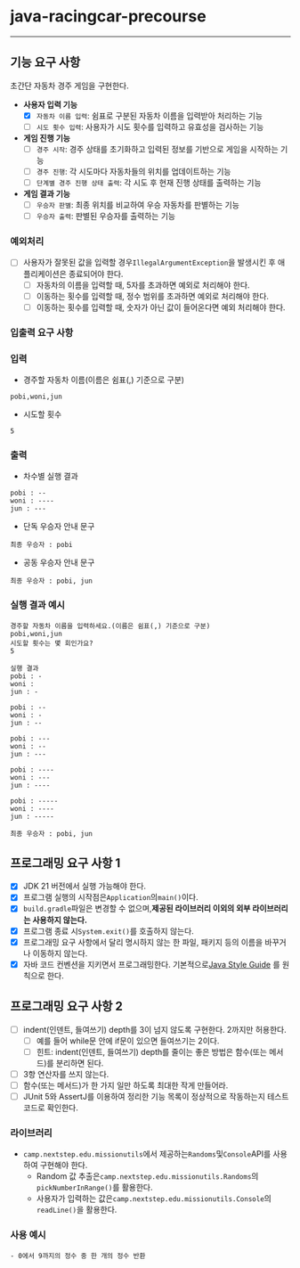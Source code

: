 # java-racingcar-precourse

---

## **기능 요구 사항**

초간단 자동차 경주 게임을 구현한다.

- **사용자 입력 기능**
    - [x] `자동차 이름 입력`: 쉼표로 구분된 자동차 이름을 입력받아 처리하는 기능
    - [ ] `시도 횟수 입력`: 사용자가 시도 횟수를 입력하고 유효성을 검사하는 기능
- **게임 진행 기능**
    - [ ] `경주 시작`: 경주 상태를 초기화하고 입력된 정보를 기반으로 게임을 시작하는 기능
    - [ ] `경주 진행`: 각 시도마다 자동차들의 위치를 업데이트하는 기능
    - [ ] `단계별 경주 진행 상태 출력`: 각 시도 후 현재 진행 상태를 출력하는 기능
- **게임 결과 기능**
    - [ ] `우승자 판별`: 최종 위치를 비교하여 우승 자동차를 판별하는 기능
    - [ ] `우승자 출력`: 판별된 우승자를 출력하는 기능

### **예외처리**

- [ ] 사용자가 잘못된 값을 입력할 경우`IllegalArgumentException`을 발생시킨 후 애플리케이션은 종료되어야 한다.
    - [ ] 자동차의 이름을 입력할 때, 5자를 초과하면 예외로 처리해야 한다.
    - [ ] 이동하는 횟수를 입력할 때, 정수 범위를 초과하면 예외로 처리해야 한다.
    - [ ] 이동하는 횟수를 입력할 때, 숫자가 아닌 값이 들어온다면 예외 처리해야 한다.

### **입출력 요구 사항**

### **입력**

- 경주할 자동차 이름(이름은 쉼표(,) 기준으로 구분)

```
pobi,woni,jun

```

- 시도할 횟수

```
5

```

### **출력**

- 차수별 실행 결과

```
pobi : --
woni : ----
jun : ---

```

- 단독 우승자 안내 문구

```
최종 우승자 : pobi

```

- 공동 우승자 안내 문구

```
최종 우승자 : pobi, jun

```

### **실행 결과 예시**

```
경주할 자동차 이름을 입력하세요.(이름은 쉼표(,) 기준으로 구분)
pobi,woni,jun
시도할 횟수는 몇 회인가요?
5

실행 결과
pobi : -
woni :
jun : -

pobi : --
woni : -
jun : --

pobi : ---
woni : --
jun : ---

pobi : ----
woni : ---
jun : ----

pobi : -----
woni : ----
jun : -----

최종 우승자 : pobi, jun

```

## **프로그래밍 요구 사항 1**

- [x] JDK 21 버전에서 실행 가능해야 한다.
- [x] 프로그램 실행의 시작점은`Application`의`main()`이다.
- [x] `build.gradle`파일은 변경할 수 없으며,**제공된 라이브러리 이외의 외부 라이브러리는 사용하지 않는다.**
- [x] 프로그램 종료 시`System.exit()`를 호출하지 않는다.
- [x] 프로그래밍 요구 사항에서 달리 명시하지 않는 한 파일, 패키지 등의 이름을 바꾸거나 이동하지 않는다.
- [x] 자바 코드 컨벤션을 지키면서 프로그래밍한다.
  기본적으로[Java Style Guide](https://github.com/woowacourse/woowacourse-docs/blob/main/styleguide/java)
  를 원칙으로 한다.

## **프로그래밍 요구 사항 2**

- [ ]  indent(인덴트, 들여쓰기) depth를 3이 넘지 않도록 구현한다. 2까지만 허용한다.
    - [ ] 예를 들어 while문 안에 if문이 있으면 들여쓰기는 2이다.
    - [ ] 힌트: indent(인덴트, 들여쓰기) depth를 줄이는 좋은 방법은 함수(또는 메서드)를 분리하면 된다.
- [ ] 3항 연산자를 쓰지 않는다.
- [ ] 함수(또는 메서드)가 한 가지 일만 하도록 최대한 작게 만들어라.
- [ ] JUnit 5와 AssertJ를 이용하여 정리한 기능 목록이 정상적으로 작동하는지 테스트 코드로 확인한다.

### **라이브러리**

- `camp.nextstep.edu.missionutils`에서 제공하는`Randoms`및`Console`API를 사용하여 구현해야 한다.
    - Random 값 추출은`camp.nextstep.edu.missionutils.Randoms`의`pickNumberInRange()`를 활용한다.
    - 사용자가 입력하는 값은`camp.nextstep.edu.missionutils.Console`의`readLine()`을 활용한다.

### **사용 예시**

```- 0에서 9까지의 정수 중 한 개의 정수 반환 ```